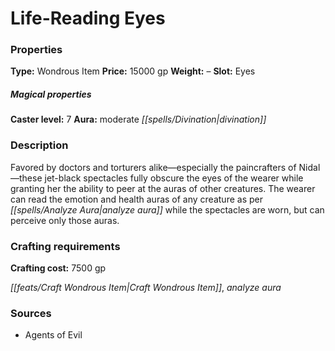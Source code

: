 ﻿---
Title: "Life-Reading Eyes"
Type: "Wondrous Item"
Price: "15000 gp"
Weight: "–"
Slot: "Eyes"
Caster level: "7"
Aura: "moderate divination"
Description: |
  "Favored by doctors and torturers alike—especially the paincrafters of Nidal—these jet-black spectacles fully obscure the eyes of the wearer while granting her the ability to peer at the auras of other creatures. The wearer can read the emotion and health auras of any creature as per _analyze aura_ while the spectacles are worn, but can perceive only those auras."
Crafting cost: "7500 gp"
Sources: "['Agents of Evil']"
---

# Life-Reading Eyes

### Properties

**Type:** Wondrous Item **Price:** 15000 gp **Weight:** – **Slot:** Eyes

##### Magical properties

**Caster level:** 7 **Aura:** moderate _[[spells/Divination|divination]]_

### Description

Favored by doctors and torturers alike—especially the paincrafters of Nidal—these jet-black spectacles fully obscure the eyes of the wearer while granting her the ability to peer at the auras of other creatures. The wearer can read the emotion and health auras of any creature as per _[[spells/Analyze Aura|analyze aura]]_ while the spectacles are worn, but can perceive only those auras.

### Crafting requirements

**Crafting cost:** 7500 gp

_[[feats/Craft Wondrous Item|Craft Wondrous Item]]_, _analyze aura_

### Sources

* Agents of Evil